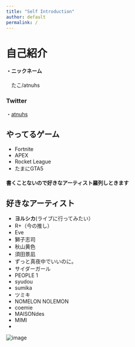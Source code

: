 ```yaml
---
title: "Self Introduction"
author: default
permalink: /
---
```




# 自己紹介  
#### ・ニックネーム
　たこ/atnuhs
### Twitter 
・[atnuhs](https://twitter.com/Oct3_14)  
  
## やってるゲーム  
- Fortnite  
- APEX
- Rocket League
- たまにGTA5  


#### 書くことないので好きなアーティスト羅列しときます
  
## 好きなアーティスト
 - **ヨルシカ**(ライブに行ってみたい）
 - R+（今の推し）
 - Eve
 - 獅子志司
 - 秋山黄色
 - 須田景凪
 - ずっと真夜中でいいのに。
 - サイダーガール
 - PEOPLE 1
 - syudou
 - sumika
 - ツミキ
 - NOMELON NOLEMON
 - coemie
 - MAISONdes
 - MIMI
 - 

![image](/220422_GitHubPages/assets/images/logo-150.png)
